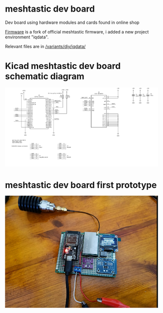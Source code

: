# meshtastic dev board
Dev board using hardware modules and cards found in online shop

[Firmware](https://github.com/fzellini/meshtastic-firmware/tree/iqdata) is a fork of official meshtastic firmware, i added a new project environment "iqdata".

Relevant files are in [/variants/diy/iqdata/ ](https://github.com/fzellini/meshtastic-firmware/tree/iqdata/variants/diy/iqdata)


# Kicad meshtastic dev board schematic diagram
![schematic diagram](img/prototype-1-schematic-diagram.png)

# meshtastic dev board first prototype
![schematic diagram](img/prototype-1.png)

